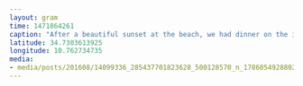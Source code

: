 ```yaml
---
layout: gram
time: 1471864261
caption: "After a beautiful sunset at the beach, we had dinner on the island at a family friend's house. How did I get this lucky?"
latitude: 34.7303613925
longitude: 10.762734735
media:
- media/posts/201608/14099336_285437701823628_500128570_n_17860549288027354.jpg
---
```

